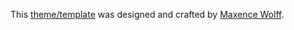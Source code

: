 This [theme/template](https://demo.maxencewolff.com/) was designed and crafted by
[Maxence Wolff](https://www.maxencewolff.com).
